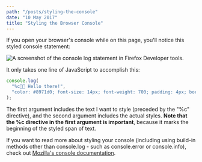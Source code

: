 ```yaml
---
path: "/posts/styling-the-console"
date: "10 May 2017"
title: "Styling the Browser Console"
---
```


If you open your browser's console while on this page, you'll notice this styled console statement:

![A screenshot of the console log statement in Firefox Developer tools.](//images.contentful.com/0rgsttk51848/378tgJYdOoE4ugeeKUmuUk/4fb3e494a3503d31bcf356549d5254bd/Screen_Shot_2017-04-19_at_2.49.41_PM.png)

It only takes one line of JavaScript to accomplish this:

```js
console.log(
  "%c💁🏻 Hello there!",
  "color: #8971d0; font-size: 14px; font-weight: 700; padding: 4px; border: 2px solid #8971d0;"
);
```

The first argument includes the text I want to style (preceded by the "%c" directive), and the second argument includes the actual styles. **Note that the %c directive in the first argument is important**, because it marks the beginning of the styled span of text.

If you want to read more about styling your console (including using build-in methods other than console.log - such as console.error or console.info), check out [Mozilla's console documentation](https://developer.mozilla.org/en-US/docs/Web/API/console).
